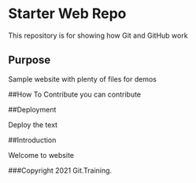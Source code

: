 # Starter Web Repo

This repository is for showing how Git and GitHub work

## Purpose

Sample website with plenty of files for demos

##How To Contribute
you can contribute 

##Deployment

 Deploy  the  text 
 
 
##Introduction

Welcome to website


###Copyright
2021 Git.Training.


